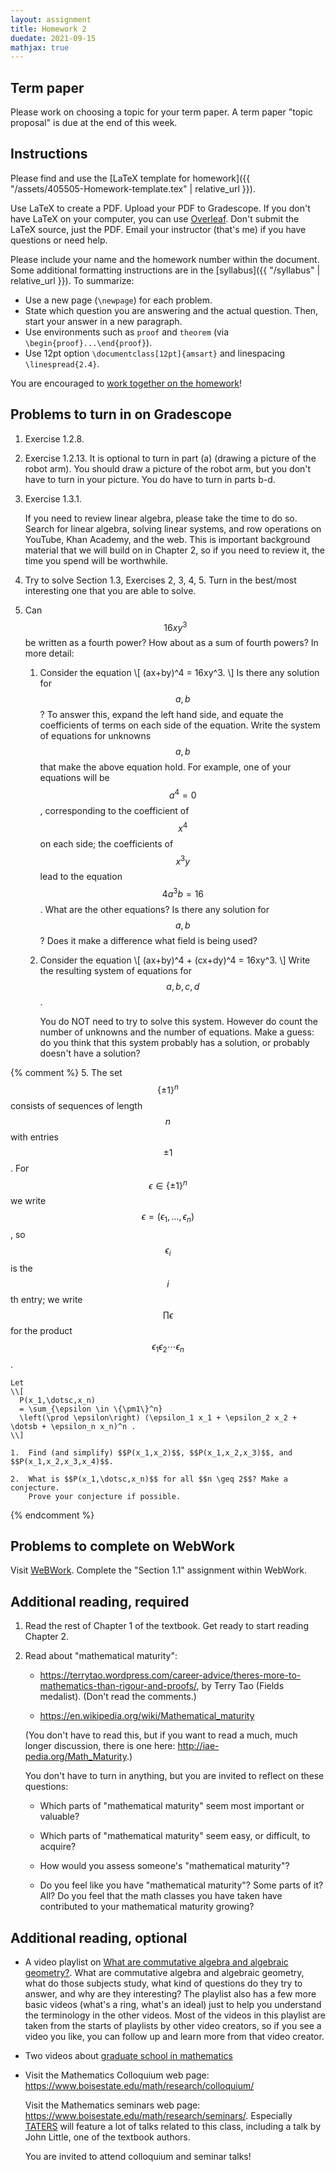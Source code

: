 ```yaml
---
layout: assignment
title: Homework 2
duedate: 2021-09-15
mathjax: true
---
```


## Term paper

Please work on choosing a topic for your term paper.
A term paper "topic proposal" is due at the end of this week.

## Instructions

Please find and use the [LaTeX template for homework]({{ "/assets/405505-Homework-template.tex" | relative_url }}).

Use LaTeX to create a PDF. Upload your PDF to Gradescope.
If you don't have LaTeX on your computer, you can use [Overleaf](https://overleaf.com).
Don't submit the LaTeX source, just the PDF.
Email your instructor (that's me) if you have questions or need help.

Please include your name and the homework number within the document.
Some additional formatting instructions are in the
[syllabus]({{ "/syllabus" | relative_url }}).
To summarize:

+ Use a new page (`\newpage`) for each problem.
+ State which question you are answering and the actual question.
  Then, start your answer in a new paragraph.
+ Use environments such as `proof` and `theorem`
  (via `\begin{proof}...\end{proof}`).
+ Use 12pt option `\documentclass[12pt]{amsart}` and linespacing `\linespread{2.4}`.


You are encouraged to [work together on the homework](https://zteitler.github.io/2021C-405/syllabus.html#a-note-on-collaboration)!


## Problems to turn in on Gradescope


1.  Exercise 1.2.8.

2.  Exercise 1.2.13. It is optional to turn in part (a) (drawing a picture of the robot arm).
    You should draw a picture of the robot arm, but you don't have to turn in your picture.
    You do have to turn in parts b-d.

3.  Exercise 1.3.1.
    
    If you need to review linear algebra, please take the time to do so.
    Search for linear algebra, solving linear systems, and row operations
    on YouTube, Khan Academy, and the web.
    This is important background material that we will build on in Chapter 2,
    so if you need to review it, the time you spend will be worthwhile.

4.  Try to solve Section 1.3, Exercises 2, 3, 4, 5.
    Turn in the best/most interesting one that you are able to solve.

5.  Can $$16xy^3$$ be written as a fourth power? How about as a sum of fourth powers?
    In more detail:
    
    1.  Consider the equation
        \\[ (ax+by)^4 = 16xy^3. \\]
        Is there any solution for $$a,b$$?
        To answer this, expand the left hand side,
        and equate the coefficients of terms on each side of the equation.
        Write the system of equations for unknowns $$a,b$$ that make the above equation hold.
        For example, one of your equations will be $$a^4=0$$, corresponding to the coefficient
        of $$x^4$$ on each side; the coefficients of $$x^3y$$ lead to the equation $$4a^3b = 16$$.
        What are the other equations? Is there any solution for $$a,b$$?
        Does it make a difference what field is being used?
    
    2.  Consider the equation
        \\[ (ax+by)^4 + (cx+dy)^4 = 16xy^3. \\]
        Write the resulting system of equations for $$a,b,c,d$$.
        
        You do NOT need to try to solve this system.
        However do count the number of unknowns and the number of equations.
        Make a guess: do you think that this system probably has a solution,
        or probably doesn't have a solution?


{% comment %}
5.  The set $$\{\pm1\}^n$$ consists of sequences of length $$n$$ with entries $$\pm1$$.
    For $$\epsilon \in \{\pm1\}^n$$ we write $$\epsilon = (\epsilon_1,\dotsc,\epsilon_n)$$,
    so $$\epsilon_i$$ is the $$i$$th entry;
    we write $$\prod \epsilon$$ for the product $$\epsilon_1 \epsilon_2 \dotsm \epsilon_n$$.
    
    Let
    \\[
      P(x_1,\dotsc,x_n)
      = \sum_{\epsilon \in \{\pm1\}^n}
      \left(\prod \epsilon\right) (\epsilon_1 x_1 + \epsilon_2 x_2 + \dotsb + \epsilon_n x_n)^n .
    \\]
    
    1.  Find (and simplify) $$P(x_1,x_2)$$, $$P(x_1,x_2,x_3)$$, and $$P(x_1,x_2,x_3,x_4)$$.
    
    2.  What is $$P(x_1,\dotsc,x_n)$$ for all $$n \geq 2$$? Make a conjecture.
        Prove your conjecture if possible.
{% endcomment %}


## Problems to complete on WebWork

Visit [WeBWork](https://calculus.boisestate.edu/webwork2).
Complete the "Section 1.1" assignment within WebWork.


## Additional reading, required

1.  Read the rest of Chapter 1 of the textbook. Get ready to start reading Chapter 2.

2.  Read about "mathematical maturity":
    
    + <https://terrytao.wordpress.com/career-advice/theres-more-to-mathematics-than-rigour-and-proofs/>,
      by Terry Tao (Fields medalist).
      (Don't read the comments.)
      
    + <https://en.wikipedia.org/wiki/Mathematical_maturity>
    
    (You don't have to read this, but if you want to read a much, much longer discussion,
    there is one here: <http://iae-pedia.org/Math_Maturity>.)
    
    You don't have to turn in anything, but you are invited to reflect on these questions:
    
    + Which parts of "mathematical maturity" seem most important or valuable?
    
    + Which parts of "mathematical maturity" seem easy, or difficult, to acquire?
    
    + How would you assess someone's "mathematical maturity"?
    
    + Do you feel like you have "mathematical maturity"?
      Some parts of it? All?
      Do you feel that the math classes you have taken have contributed to
      your mathematical maturity growing?


## Additional reading, optional

+   A video playlist on [What are commutative algebra and algebraic geometry?](https://youtube.com/playlist?list=PL098oyLjkc7p__6t2COpfetDuhVsA3WCJ).
    What are commutative algebra and algebraic geometry,
    what do those subjects study, what kind of questions do they try to answer,
    and why are they interesting?
    The playlist also has a few more basic videos (what's a ring, what's an ideal)
    just to help you understand the terminology in the other videos.
    Most of the videos in this playlist are taken from the starts of playlists by other video creators,
    so if you see a video you like, you can follow up and learn more from that video creator.

+   Two videos about [graduate school in mathematics](https://youtube.com/playlist?list=PL098oyLjkc7q5QkD_bIuzT2s5HKim4qrJ)

+   Visit the Mathematics Colloquium web page: <https://www.boisestate.edu/math/research/colloquium/>

    Visit the Mathematics seminars web page: <https://www.boisestate.edu/math/research/seminars/>.
    Especially [TATERS](https://sites.google.com/boisestate.edu/taters/)
    will feature a lot of talks related to this class, including a talk by John Little, one of the textbook authors.

    You are invited to attend colloquium and seminar talks!

